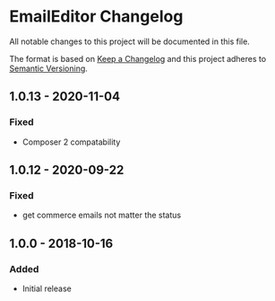 # EmailEditor Changelog

All notable changes to this project will be documented in this file.

The format is based on [Keep a Changelog](http://keepachangelog.com/) and this project adheres to [Semantic Versioning](http://semver.org/).

## 1.0.13 - 2020-11-04

### Fixed

- Composer 2 compatability

## 1.0.12 - 2020-09-22

### Fixed

- get commerce emails not matter the status

## 1.0.0 - 2018-10-16

### Added

- Initial release
